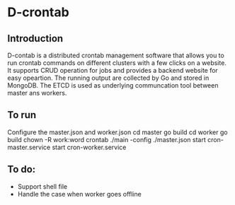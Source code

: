 # D-crontab

## Introduction 
D-contab is a distributed crontab management software that allows you to run crontab commands on different clusters with a few clicks on a website. It supports CRUD operation for jobs and provides a backend website for easy opeartion. The running output are collected by Go and stored in MongoDB. The ETCD is used as underlying communcation tool between master ans workers.

## To run
Configure the master.json and worker.json
cd master
go build
cd worker
go build
chown -R work:word crontab
./main -config ./master.json
start cron-master.service
start cron-worker.service

## To do:
* Support shell file 
* Handle the case when worker goes offline